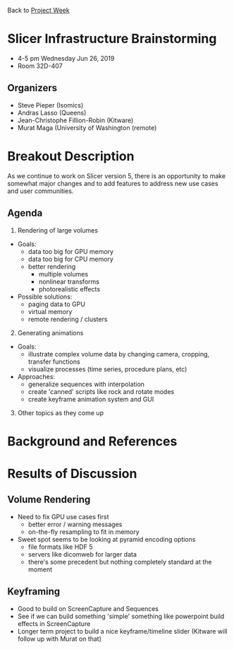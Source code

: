 Back to [Project Week](../../README.md)

# Slicer Infrastructure Brainstorming

* 4-5 pm Wednesday Jun 26, 2019
* Room 32D-407

## Organizers

- Steve Pieper (Isomics)
- Andras Lasso (Queens)
- Jean-Christophe Fillion-Robin (Kitware)
- Murat Maga (University of Washington (remote)

# Breakout Description

As we continue to work on Slicer version 5, there is an opportunity to make somewhat major changes and to add features
to address new use cases and user communities.

## Agenda

<!-- Describe topics and schedule. -->

1. Rendering of large volumes
  * Goals:
    * data too big for GPU memory
    * data too big for CPU memory
    * better rendering
      * multiple volumes
      * nonlinear transforms
      * photorealistic effects
  * Possible solutions:
    * paging data to GPU
    * virtual memory
    * remote rendering / clusters
2. Generating animations
  * Goals:
    * illustrate complex volume data by changing camera, cropping, transfer functions
    * visualize processes (time series, procedure plans, etc)
  * Approaches:
    * generalize sequences with interpolation
    * create 'canned' scripts like rock and rotate modes
    * create keyframe animation system and GUI
3. Other topics as they come up


# Background and References

<!-- Anything people should review to prepare for the discussion -->


# Results of Discussion

<!-- To be filled out after the event. -->

## Volume Rendering

* Need to fix GPU use cases first
  - better error / warning messages
  - on-the-fly resampling to fit in memory
* Sweet spot seems to be looking at pyramid encoding options
  - file formats like HDF 5
  - servers like dicomweb for larger data
  - there's some precedent but nothing completely standard at the moment

## Keyframing

* Good to build on ScreenCapture and Sequences
* See if we can build something 'simple' something like powerpoint build effects in ScreenCapture
* Longer term project to build a nice keyframe/timeline slider (Kitware will follow up with Murat on that)
